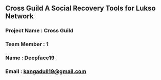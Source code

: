 ## Cross Guild A Social Recovery Tools for Lukso Network

### Project Name : Cross Guild
### Team Member : 1
### Name : Deepface19
### Email : kangadull19@gmail.com

